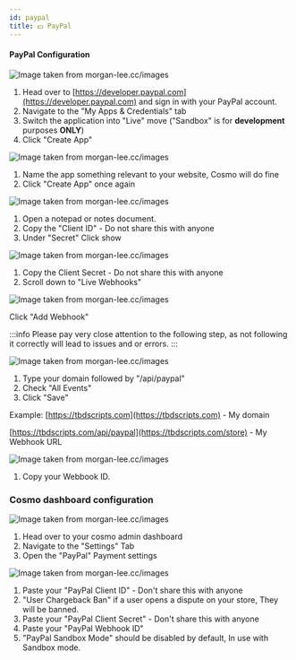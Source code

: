 ```yaml
---
id: paypal
title: 💵 PayPal
---
```


#### PayPal Configuration

![Image taken from morgan-lee.cc/images](../../static/img/payment-methods/paypal/6v5rn.png)

1. Head over to [https://developer.paypal.com](https://developer.paypal.com) and sign in with your PayPal account.
2. Navigate to the "My Apps & Credentials" tab
3. Switch the application into "Live" move ("Sandbox" is for **development** purposes **ONLY**)
4. Click "Create App"

![Image taken from morgan-lee.cc/images](../../static/img/payment-methods/paypal/6x3rq.png)

1. Name the app something relevant to your website, Cosmo will do fine
2. Click "Create App" once again

![Image taken from morgan-lee.cc/images](../../static/img/payment-methods/paypal/6zkp8.png)

1. Open a notepad or notes document.
2. Copy the "Client ID" - Do not share this with anyone
3. Under "Secret" Click show

![Image taken from morgan-lee.cc/images](../../static/img/payment-methods/paypal/70te3.png)

1. Copy the Client Secret - Do not share this with anyone
2. Scroll down to "Live Webhooks"

![Image taken from morgan-lee.cc/images](../../static/img/payment-methods/paypal/72dao.png)

Click "Add Webhook"


:::info
Please pay very close attention to the following step, as not following it correctly will lead to issues and or errors.
:::

![Image taken from morgan-lee.cc/images](../../static/img/payment-methods/paypal/74qnk.png)

1. Type your domain followed by "/api/paypal"
2. Check "All Events"
3. Click "Save"

Example: [https://tbdscripts.com](https://tbdscripts.com) - My domain

[https://tbdscripts.com/api/paypal](https://tbdscripts.com/store) - My Webhook URL



![Image taken from morgan-lee.cc/images](../../static/img/payment-methods/paypal/75g1d.png)

1. Copy your Webbook ID.



### Cosmo dashboard configuration

![Image taken from morgan-lee.cc/images](../../static/img/payment-methods/paypal/7qfbl.png)

1. Head over to your cosmo admin dashboard
2. Navigate to the "Settings" Tab&#x20;
3. Open the "PayPal" Payment settings



![Image taken from morgan-lee.cc/images](../../static/img/payment-methods/paypal/7spoc.png)



1. Paste your "PayPal Client ID" - Don't share this with anyone
2. "User Chargeback Ban" if a user opens a dispute on your store, They will be banned.
3. Paste your "PayPal Client Secret" - Don't share this with anyone
4. Paste your "PayPal Webhook ID"
5. "PayPal Sandbox Mode" should be disabled by default, In use with Sandbox mode.
